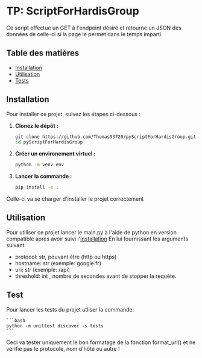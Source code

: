 # TP: ScriptForHardisGroup

Ce script effectue un GET à l'endpoint désiré et retourne un JSON des données de celle-ci si la page le permet dans le temps imparti.

## Table des matières

- [Installation](#installation)
- [Utilisation](#utilisation)
- [Tests](#tests)

## Installation

Pour installer ce projet, suivez les étapes ci-dessous :

1. **Clonez le dépôt :**

   ```bash
   git clone https://github.com/Thomas93720/pyScriptForHardisGroup.git
   cd pyScriptForHardisGroup

3. **Créer un environement virtuel :**

    ```bash
    python -m venv env

2. **Lancer la commande :**

    ```bash
    pip install -e .

Celle-ci va se charger d'installer le projet correctement

## Utilisation

Pour utiliser ce projet lancer le main.py à l'aide de python en version compatible après avoir suivi l'[Installation](#installation)
En lui fournissant les arguments suivant:
- protocol: str, pouvant être (http ou https)
- hostname: str (exemple: google.fr)
- uri: str (exemple: /api)
- threshold: int , nombre de secondes avant de stopper la requête.

## Test

Pour lancer les tests du projet utliser la commande:

    ```bash
    python -m unittest discover -s tests
    ```

Ceci va tester uniquement le bon formatage de la fonction format_url() et ne vérifie pas le protocole, nom d'hôte ou autre !
